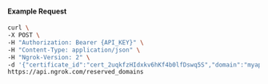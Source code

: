 <!-- Code generated for API Clients. DO NOT EDIT. -->

#### Example Request

```bash
curl \
-X POST \
-H "Authorization: Bearer {API_KEY}" \
-H "Content-Type: application/json" \
-H "Ngrok-Version: 2" \
-d '{"certificate_id":"cert_2uqkfzHIdxkv6hKf4b0lfDswq5S","domain":"myapp.mydomain.com","region":"us"}' \
https://api.ngrok.com/reserved_domains
```
